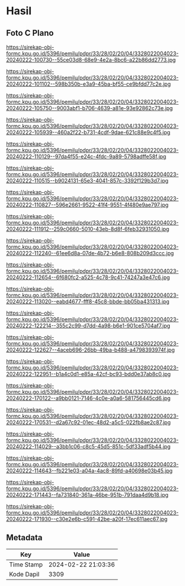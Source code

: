# Hasil

## Foto C Plano

https://sirekap-obj-formc.kpu.go.id/5396/pemilu/pdpr/33/28/02/20/04/3328022004023-20240222-100730--55ce03d8-68e9-4e2a-8bc6-a22b86dd2773.jpg

https://sirekap-obj-formc.kpu.go.id/5396/pemilu/pdpr/33/28/02/20/04/3328022004023-20240222-101102--598b350b-e3a9-45ba-bf55-ce9bfdd77c2e.jpg

https://sirekap-obj-formc.kpu.go.id/5396/pemilu/pdpr/33/28/02/20/04/3328022004023-20240222-105750--9003abf1-b706-4639-a81e-93e92862c73e.jpg

https://sirekap-obj-formc.kpu.go.id/5396/pemilu/pdpr/33/28/02/20/04/3328022004023-20240222-105939--460a2f22-b731-4cdf-9dae-621c88e9c4f5.jpg

https://sirekap-obj-formc.kpu.go.id/5396/pemilu/pdpr/33/28/02/20/04/3328022004023-20240222-110129--97da4f55-e24c-4fdc-9a89-5798adffe58f.jpg

https://sirekap-obj-formc.kpu.go.id/5396/pemilu/pdpr/33/28/02/20/04/3328022004023-20240222-110515--b9024131-65e3-4041-857c-3392f129b3d7.jpg

https://sirekap-obj-formc.kpu.go.id/5396/pemilu/pdpr/33/28/02/20/04/3328022004023-20240222-110827--596e2661-9522-41f4-9551-4f480e9ae797.jpg

https://sirekap-obj-formc.kpu.go.id/5396/pemilu/pdpr/33/28/02/20/04/3328022004023-20240222-111912--259c0660-5010-43eb-8d8f-6feb32931050.jpg

https://sirekap-obj-formc.kpu.go.id/5396/pemilu/pdpr/33/28/02/20/04/3328022004023-20240222-112240--61ee6d8a-07de-4b72-b6e8-808b209d3ccc.jpg

https://sirekap-obj-formc.kpu.go.id/5396/pemilu/pdpr/33/28/02/20/04/3328022004023-20240222-112654--6f680fc2-a525-4c78-9c41-74247a3e47c6.jpg

https://sirekap-obj-formc.kpu.go.id/5396/pemilu/pdpr/33/28/02/20/04/3328022004023-20240222-113020--eabd4677-fff8-45c8-bbde-bb05ba431313.jpg

https://sirekap-obj-formc.kpu.go.id/5396/pemilu/pdpr/33/28/02/20/04/3328022004023-20240222-122214--355c2c99-d7dd-4a98-b6e1-901ce5704af7.jpg

https://sirekap-obj-formc.kpu.go.id/5396/pemilu/pdpr/33/28/02/20/04/3328022004023-20240222-122627--4aceb696-26bb-49ba-b488-a4798393974f.jpg

https://sirekap-obj-formc.kpu.go.id/5396/pemilu/pdpr/33/28/02/20/04/3328022004023-20240222-122951--b1a4c0d1-e85a-42cf-bc93-bdd0e37ab8c0.jpg

https://sirekap-obj-formc.kpu.go.id/5396/pemilu/pdpr/33/28/02/20/04/3328022004023-20240222-170122--a9bb0121-7146-4c0e-a0a6-581756445cd6.jpg

https://sirekap-obj-formc.kpu.go.id/5396/pemilu/pdpr/33/28/02/20/04/3328022004023-20240222-170531--d2a67c92-01ec-48d2-a5c5-022fb8ae2c87.jpg

https://sirekap-obj-formc.kpu.go.id/5396/pemilu/pdpr/33/28/02/20/04/3328022004023-20240222-114029--a3bb1c06-c8c5-45d5-851c-5df33adf5b44.jpg

https://sirekap-obj-formc.kpu.go.id/5396/pemilu/pdpr/33/28/02/20/04/3328022004023-20240222-114643--fb221e03-a04a-4ac8-89fd-a40698e03b45.jpg

https://sirekap-obj-formc.kpu.go.id/5396/pemilu/pdpr/33/28/02/20/04/3328022004023-20240222-171443--fa731840-361a-46be-951b-791daa4d9b18.jpg

https://sirekap-obj-formc.kpu.go.id/5396/pemilu/pdpr/33/28/02/20/04/3328022004023-20240222-171930--c30e2e6b-c591-42be-a20f-17ec611aec67.jpg


## Metadata

| Key        | Value               |
| ---------- | ------------------- |
| Time Stamp | 2024-02-22 21:03:36 |
| Kode Dapil | 3309                |



